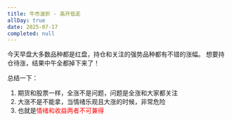 ```yaml
---
title: 牛市波折 - 高开低走
allDay: true
date: 2025-07-17
completed: null
---
```


今天早盘大多数品种都是红盘，持仓和关注的强势品种都有不错的涨幅。
想要持仓待涨，结果中午全都掉下来了！

总结一下：
1. 期货和股票一样，全涨不是问题，问题是全涨和大家都关注
2. 大涨不是不能拿，当情绪乐观且大涨的时候，非常危险
3. 也就是<font color=red>情绪和收益两者不可兼得</font>



